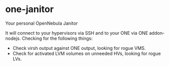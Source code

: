 # one-janitor
Your personal OpenNebula Janitor

It will connect to your hypervisors via SSH and to your ONE via ONE addon-nodejs. Checking for the following things:

* Check virsh output against ONE output, looking for rogue VMS.
* Check for activated LVM volumes on unneeded HVs, looking for rogue LVs.
